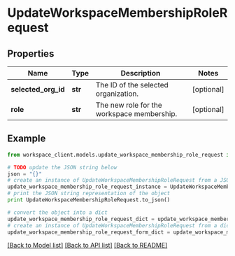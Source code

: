 # UpdateWorkspaceMembershipRoleRequest


## Properties
Name | Type | Description | Notes
------------ | ------------- | ------------- | -------------
**selected_org_id** | **str** | The ID of the selected organization. | [optional] 
**role** | **str** | The new role for the workspace membership. | [optional] 

## Example

```python
from workspace_client.models.update_workspace_membership_role_request import UpdateWorkspaceMembershipRoleRequest

# TODO update the JSON string below
json = "{}"
# create an instance of UpdateWorkspaceMembershipRoleRequest from a JSON string
update_workspace_membership_role_request_instance = UpdateWorkspaceMembershipRoleRequest.from_json(json)
# print the JSON string representation of the object
print UpdateWorkspaceMembershipRoleRequest.to_json()

# convert the object into a dict
update_workspace_membership_role_request_dict = update_workspace_membership_role_request_instance.to_dict()
# create an instance of UpdateWorkspaceMembershipRoleRequest from a dict
update_workspace_membership_role_request_form_dict = update_workspace_membership_role_request.from_dict(update_workspace_membership_role_request_dict)
```
[[Back to Model list]](../README.md#documentation-for-models) [[Back to API list]](../README.md#documentation-for-api-endpoints) [[Back to README]](../README.md)


